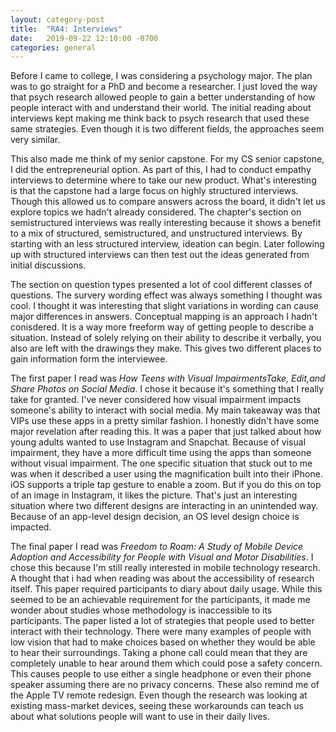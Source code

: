```yaml
---
layout: category-post
title:  "RA4: Interviews"
date:   2019-09-22 12:10:00 -0700
categories: general
---
```


Before I came to college, I was considering a psychology major.  The plan was to go straight for a PhD and become a researcher.  I just loved the way that psych research allowed people to gain a better understanding of how people interact with and understand their world.  The initial reading about interviews kept making me think back to psych research that used these same strategies.  Even though it is two different fields, the approaches seem very similar.

This also made me think of my senior capstone.  For my CS senior capstone, I did the entrepreneurial option.  As part of this, I had to conduct empathy interviews to determine where to take our new product.  What's interesting is that the capstone had a large focus on highly structured interviews.  Though this allowed us to compare answers across the board, it didn't let us explore topics we hadn't already considered.  The chapter's section on semistructured interviews was really interesting because it shows a benefit to a mix of structured, semistructured, and unstructured interviews.  By starting with an less structured interview, ideation can begin.  Later following up with structured interviews can then test out the ideas generated from initial discussions.

The section on question types presented a lot of cool different classes of questions.  The survery wording effect was always something I thought was cool.  I thought it was interesting that slight variations in wording can cause major differences in answers.  Conceptual mapping is an approach I hadn't conisdered.  It is a way more freeform way of getting people to describe a situation.  Instead of solely relying on their ability to describe it verbally, you also are left with the drawings they make.  This gives two different places to gain information form the interviewee.

The first paper I read was *How Teens with Visual ImpairmentsTake, Edit,and Share Photos on Social Media*.  I chose it because it's something that I really take for granted.  I've never considered how visual impairment impacts someone's ability to interact with social media.  My main takeaway was that VIPs use these apps in a pretty similar fashion.  I honestly didn't have some major revelation after reading this.  It was a paper that just talked about how young adults wanted to use Instagram and Snapchat.  Because of visual impairment, they have a more difficult time using the apps than someone without visual impairment.  The one specific situation that stuck out to me was when it described a user using the magnification built into their iPhone.  iOS supports a triple tap gesture to enable a zoom.  But if you do this on top of an image in Instagram, it likes the picture.  That's just an interesting situation where two different designs are interacting in an unintended way.  Because of an app-level design decision, an OS level design choice is impacted.

The final paper I read was *Freedom to Roam: A Study of Mobile Device Adoption and Accessibility for People with Visual and Motor Disabilities*.  I chose this because I'm still really interested in mobile technology research.  A thought that i had when reading was about the accessibility of research itself.  This paper required participants to diary about daily usage.  While this seemed to be an achievable requirement for the participants, it made me wonder about studies whose methodology is inaccessible to its participants.  The paper listed a lot of strategies that people used to better interact with their technology.  There were many examples of people with low vision that had to make choices based on whether they would be able to hear their surroundings.  Taking a phone call could mean that they are completely unable to hear around them which could pose a safety concern.  This causes people to use either a single headphone or even their phone speaker assuming there are no privacy concerns.  These also remind me of the Apple TV remote redesign.  Even though the research was looking at existing mass-market devices, seeing these workarounds can teach us about what solutions people will want to use in their daily lives.
